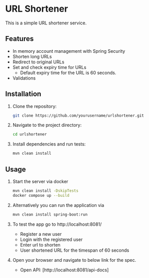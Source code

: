# URL Shortener

This is a simple URL shortener service.

## Features
- In memory account management with Spring Security
- Shorten long URLs
- Redirect to original URLs
- Set and check expiry time for URLs
    - Default expiry time for the URL is 60 seconds. 
- Validations

## Installation

1. Clone the repository:
    ```sh
    git clone https://github.com/yourusername/urlshortener.git
    ```
2. Navigate to the project directory:
    ```sh
    cd urlshortener
    ```
3. Install dependencies and run tests:
    ```sh
    mvn clean install
    ```

## Usage

1. Start the server via docker
    ```sh
    mvn clean install -DskipTests
    docker compose up --build
    ```
2. Alternatively you can run the application via
    ```sh
    mvn clean install spring-boot:run
    ```
3. To test the app go to http://localhost:8081/
    - Register a new user
    - Login with the registered user
    - Enter url to shorten
    - User shortened URL for the timespan of 60 seconds
3. Open your browser and navigate to below link for the spec.
    
    - Open API: [http://localhost:8081/api-docs]